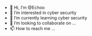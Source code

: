 - 👋 Hi, I’m @Echoo
- 👀 I’m interested in cyber security
- 🌱 I’m currently learning cyber security
- 💞️ I’m looking to collaborate on ...
- 📫 How to reach me ...

<!---
AlexandreHME/AlexandreHME is a ✨ special ✨ repository because its `README.md` (this file) appears on your GitHub profile.
You can click the Preview link to take a look at your changes.
--->
